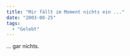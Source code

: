 ```yaml
---
title: "Mir fällt im Moment nichts ein ..."
date: "2003-08-25"
tags:
  - "Gelebt"
---
```


… gar nichts.
